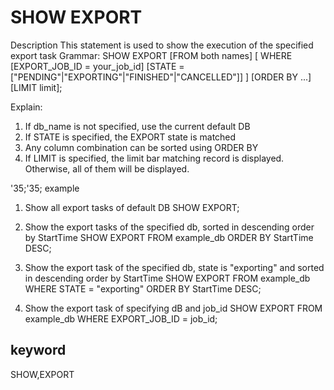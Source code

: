 # SHOW EXPORT
Description
This statement is used to show the execution of the specified export task
Grammar:
SHOW EXPORT
[FROM both names]
[
WHERE
[EXPORT_JOB_ID = your_job_id]
[STATE = ["PENDING"|"EXPORTING"|"FINISHED"|"CANCELLED"]]
]
[ORDER BY ...]
[LIMIT limit];

Explain:
1) If db_name is not specified, use the current default DB
2) If STATE is specified, the EXPORT state is matched
3) Any column combination can be sorted using ORDER BY
4) If LIMIT is specified, the limit bar matching record is displayed. Otherwise, all of them will be displayed.

'35;'35; example
1. Show all export tasks of default DB
SHOW EXPORT;

2. Show the export tasks of the specified db, sorted in descending order by StartTime
SHOW EXPORT FROM example_db ORDER BY StartTime DESC;

3. Show the export task of the specified db, state is "exporting" and sorted in descending order by StartTime
SHOW EXPORT FROM example_db WHERE STATE = "exporting" ORDER BY StartTime DESC;

4. Show the export task of specifying dB and job_id
SHOW EXPORT FROM example_db WHERE EXPORT_JOB_ID = job_id;

## keyword
SHOW,EXPORT

